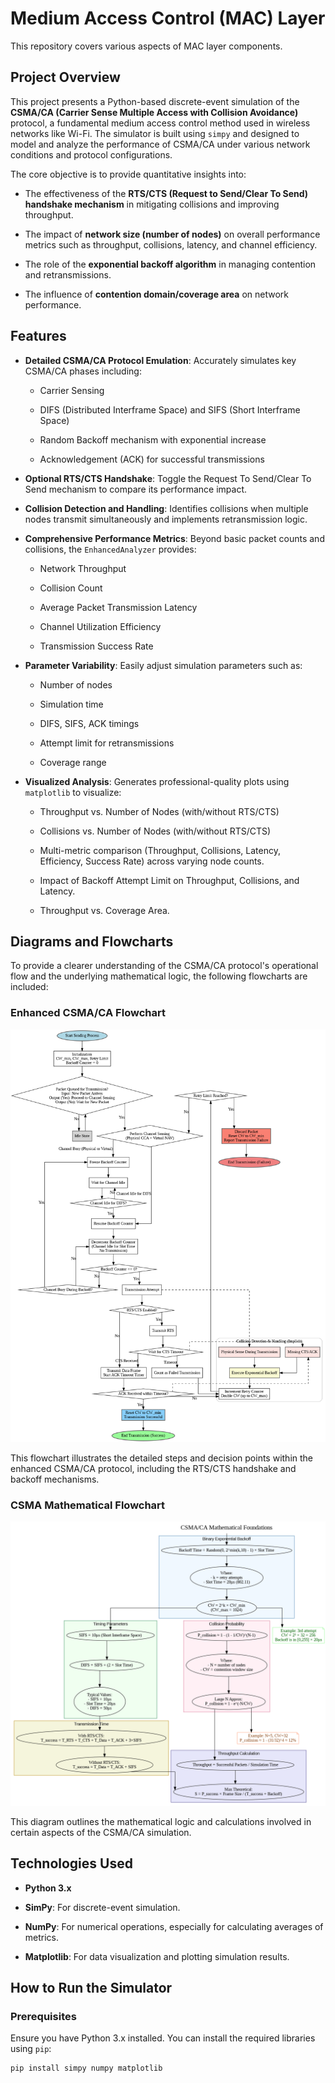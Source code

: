 # Medium Access Control (MAC) Layer

This repository covers various aspects of MAC layer components.

## Project Overview

This project presents a Python-based discrete-event simulation of the **CSMA/CA (Carrier Sense Multiple Access with Collision Avoidance)** protocol, a fundamental medium access control method used in wireless networks like Wi-Fi. The simulator is built using `simpy` and designed to model and analyze the performance of CSMA/CA under various network conditions and protocol configurations.

The core objective is to provide quantitative insights into:

* The effectiveness of the **RTS/CTS (Request to Send/Clear To Send) handshake mechanism** in mitigating collisions and improving throughput.

* The impact of **network size (number of nodes)** on overall performance metrics such as throughput, collisions, latency, and channel efficiency.

* The role of the **exponential backoff algorithm** in managing contention and retransmissions.

* The influence of **contention domain/coverage area** on network performance.

## Features

* **Detailed CSMA/CA Protocol Emulation**: Accurately simulates key CSMA/CA phases including:

  * Carrier Sensing

  * DIFS (Distributed Interframe Space) and SIFS (Short Interframe Space)

  * Random Backoff mechanism with exponential increase

  * Acknowledgement (ACK) for successful transmissions

* **Optional RTS/CTS Handshake**: Toggle the Request To Send/Clear To Send mechanism to compare its performance impact.

* **Collision Detection and Handling**: Identifies collisions when multiple nodes transmit simultaneously and implements retransmission logic.

* **Comprehensive Performance Metrics**: Beyond basic packet counts and collisions, the `EnhancedAnalyzer` provides:

  * Network Throughput

  * Collision Count

  * Average Packet Transmission Latency

  * Channel Utilization Efficiency

  * Transmission Success Rate

* **Parameter Variability**: Easily adjust simulation parameters such as:

  * Number of nodes

  * Simulation time

  * DIFS, SIFS, ACK timings

  * Attempt limit for retransmissions

  * Coverage range

* **Visualized Analysis**: Generates professional-quality plots using `matplotlib` to visualize:

  * Throughput vs. Number of Nodes (with/without RTS/CTS)

  * Collisions vs. Number of Nodes (with/without RTS/CTS)

  * Multi-metric comparison (Throughput, Collisions, Latency, Efficiency, Success Rate) across varying node counts.

  * Impact of Backoff Attempt Limit on Throughput, Collisions, and Latency.

  * Throughput vs. Coverage Area.

## Diagrams and Flowcharts

To provide a clearer understanding of the CSMA/CA protocol's operational flow and the underlying mathematical logic, the following flowcharts are included:

### Enhanced CSMA/CA Flowchart
![Enhanced CSMA/CA Flowchart](https://github.com/RahulSinghGulia/MAC_Layer/blob/main/CSMA_CA/csma_ca_flowchart_enhanced.png)

This flowchart illustrates the detailed steps and decision points within the enhanced CSMA/CA protocol, including the RTS/CTS handshake and backoff mechanisms.

### CSMA Mathematical Flowchart
![CSMA Mathematical Flowchart](https://github.com/RahulSinghGulia/MAC_Layer/blob/main/CSMA_CA/csma_math_flowchart.png)

This diagram outlines the mathematical logic and calculations involved in certain aspects of the CSMA/CA simulation.

## Technologies Used

* **Python 3.x**

* **SimPy**: For discrete-event simulation.

* **NumPy**: For numerical operations, especially for calculating averages of metrics.

* **Matplotlib**: For data visualization and plotting simulation results.

## How to Run the Simulator

### Prerequisites

Ensure you have Python 3.x installed. You can install the required libraries using `pip`:

```bash
pip install simpy numpy matplotlib

